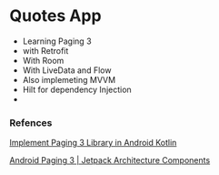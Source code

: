 # Quotes App
- Learning Paging 3
- with Retrofit
- With Room
- With LiveData and Flow
- Also implemeting MVVM
- Hilt for dependency Injection
- 

### Refences 
[Implement Paging 3 Library in Android Kotlin](https://abhiappmobiledeveloper.medium.com/implement-paging-3-library-in-android-kotlin-c38e4406eb31)

[Android Paging 3 | Jetpack Architecture Components](https://youtube.com/playlist?list=PLRKyZvuMYSIPci119n2gt_kq1GU-PAYRk&si=TiL554aM1KGuk8ba)
